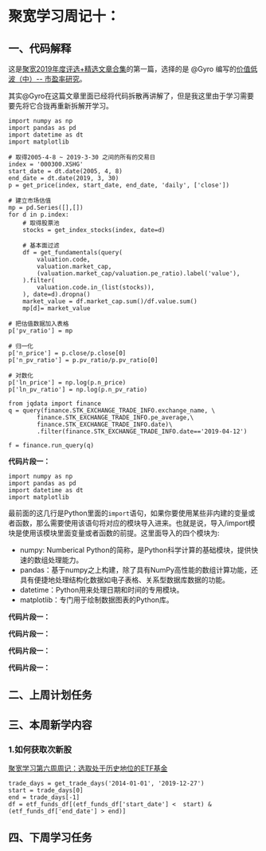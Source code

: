 # 聚宽学习周记十：


## 一、代码解释

这是[聚宽2019年度评选+精选文章合集](https://www.joinquant.com/view/community/detail/5fea4e17fa8ad5eb32b85201375e2669?type=1)的第一篇，选择的是 @Gyro 编写的[价值低波（中）-- 市盈率研究](https://www.joinquant.com/view/community/detail/328831058b45f5f1080914aaea6e0d09)。

其实@Gyro在这篇文章里面已经将代码拆散再讲解了，但是我这里由于学习需要要先将它合拢再重新拆解开学习。

```
import numpy as np
import pandas as pd
import datetime as dt
import matplotlib

# 取得2005-4-8 ~ 2019-3-30 之间的所有的交易日
index = '000300.XSHG'
start_date = dt.date(2005, 4, 8)
end_date = dt.date(2019, 3, 30)
p = get_price(index, start_date, end_date, 'daily', ['close'])

# 建立市场估值
mp = pd.Series([],[])
for d in p.index:
    # 取得股票池
    stocks = get_index_stocks(index, date=d)

    # 基本面过滤
    df = get_fundamentals(query(
        valuation.code,
        valuation.market_cap,
        (valuation.market_cap/valuation.pe_ratio).label('value'),        
    ).filter(
        valuation.code.in_(list(stocks)),
    ), date=d).dropna()
    market_value = df.market_cap.sum()/df.value.sum()
    mp[d]= market_value

# 把估值数据加入表格
p['pv_ratio'] = mp

# 归一化
p['n_price'] = p.close/p.close[0]
p['n_pv_ratio'] = p.pv_ratio/p.pv_ratio[0]

# 对数化
p['ln_price'] = np.log(p.n_price)
p['ln_pv_ratio'] = np.log(p.n_pv_ratio)

from jqdata import finance
q = query(finance.STK_EXCHANGE_TRADE_INFO.exchange_name, \
        finance.STK_EXCHANGE_TRADE_INFO.pe_average,\
        finance.STK_EXCHANGE_TRADE_INFO.date)\
        .filter(finance.STK_EXCHANGE_TRADE_INFO.date=='2019-04-12')

f = finance.run_query(q)
```

**代码片段一：**

```
import numpy as np
import pandas as pd
import datetime as dt
import matplotlib
```

最前面的这几行是Python里面的`import`语句，如果你要使用某些非内建的变量或者函数，那么需要使用该语句将对应的模块导入进来。也就是说，导入/import模块是使用该模块里面变量或者函数的前提。这里面导入的四个模块为:

- numpy: Numberical Python的简称，是Python科学计算的基础模块，提供快速的数组处理能力。
- pandas：基于numpy之上构建，除了具有NumPy高性能的数组计算功能，还具有便捷地处理结构化数据如电子表格、关系型数据库数据的功能。
- datetime：Python用来处理日期和时间的专用模块。
- matplotlib：专门用于绘制数据图表的Python库。


**代码片段一：**

**代码片段一：**

**代码片段一：**

**代码片段一：**

## 二、上周计划任务


## 三、本周新学内容

### 1.如何获取次新股

[聚宽学习第六周周记：选取处于历史地位的ETF基金](https://www.joinquant.com/view/community/detail/45e63a7494ea446eb921b89977389325)

```
trade_days = get_trade_days('2014-01-01', '2019-12-27')
start = trade_days[0]
end = trade_days[-1]
df = etf_funds_df[(etf_funds_df['start_date'] <  start) & (etf_funds_df['end_date'] > end)]
```


## 四、下周学习任务
